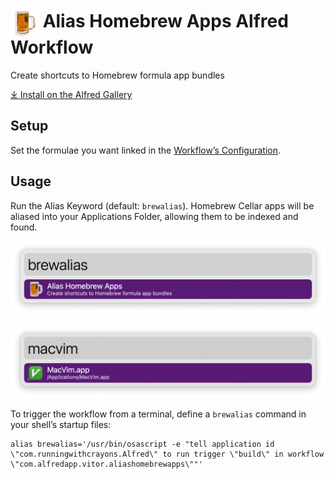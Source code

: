 # <img src='Workflow/icon.png' width='45' align='center' alt='icon'> Alias Homebrew Apps Alfred Workflow

Create shortcuts to Homebrew formula app bundles

<a href='https://alfred.app/workflows/alfredapp/alias-homebrew-apps'>⤓ Install on the Alfred Gallery</a>

## Setup

Set the formulae you want linked in the [Workflow’s Configuration](https://www.alfredapp.com/help/workflows/user-configuration/).

## Usage

Run the Alias Keyword (default: `brewalias`). Homebrew Cellar apps will be aliased into your Applications Folder, allowing them to be indexed and found.

![Alfred search for brewalias](Workflow/images/about/brewalias.png)

![Alfred search for macvim](Workflow/images/about/macvim.png)

To trigger the workflow from a terminal, define a `brewalias` command in your shell’s startup files:

```
alias brewalias='/usr/bin/osascript -e "tell application id \"com.runningwithcrayons.Alfred\" to run trigger \"build\" in workflow \"com.alfredapp.vitor.aliashomebrewapps\""'
```
